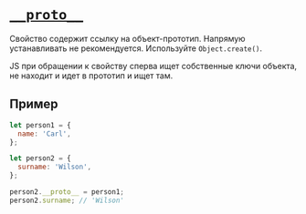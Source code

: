 # [`__proto__`](../index.md)

Свойство содержит ссылку на объект-прототип. Напрямую устанавливать не рекомендуется. Используйте `Object.create()`.

JS при обращении к свойству сперва ищет собственные ключи объекта, не находит и идет в прототип и ищет там.

## Пример

```js
let person1 = {
  name: 'Carl',
};

let person2 = {
  surname: 'Wilson',
};

person2.__proto__ = person1;
person2.surname; // 'Wilson'
```
